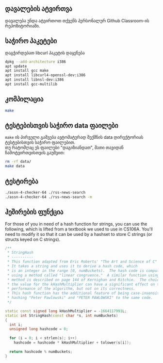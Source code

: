 ## დავალების ატვირთვა
დავალება უნდა ატვირთოთ თქვენს პერსონალურ Github Classroom-ის რეპოზიტორიაში.

## საჭირო პაკეტები
დაგჭირდებათ libcurl პაკეტის დაყენება
```sh
dpkg --add-architecture i386
apt update
apt install gcc make
apt install libcurl4-openssl-dev:i386
apt install libnsl-dev:i386
apt install gcc-multilib
```

## კომპილაცია
```sh
make
```

## ტესტებისთვის საჭირო data ფაილები
`make` ის პირველი გაშვება ავტომატურად შექმნის data დირექტორიას ტესტებისთვის საჭირო ფაილებით.  
თუ რატომღაც ეს ფაილები "დაგიზიანდათ", მათი თავიდან ჩამოტვირთვისთვის გაუშვით:
```sh
rm -rf data/
make data
```

## ტესტირება
```sh
./assn-4-checker-64 ./rss-news-search
./assn-4-checker-64 ./rss-news-search -m
```

## ჰეშირების ფუნქცია
For those of you in need of a hash function for strings,
you can use the following, which is lifted from a textbook
we used to use in CS106A.  You'll need to modify it so that
it can be used by a hashset to store C strings (or structs
keyed on C strings).

```cpp
/** 
 * StringHash                     
 * ----------  
 * This function adapted from Eric Roberts' "The Art and Science of C"
 * It takes a string and uses it to derive a hash code, which   
 * is an integer in the range [0, numBuckets).  The hash code is computed  
 * using a method called "linear congruence."  A similar function using this     
 * method is described on page 144 of Kernighan and Ritchie.  The choice of                                                     
 * the value for the kHashMultiplier can have a significant effect on the                            
 * performance of the algorithm, but not on its correctness.                                                    
 * This hash function has the additional feature of being case-insensitive,  
 * hashing "Peter Pawlowski" and "PETER PAWLOWSKI" to the same code.  
 */  

static const signed long kHashMultiplier = -1664117991L;
static int StringHash(const char *s, int numBuckets)  
{            
  int i;
  unsigned long hashcode = 0;
  
  for (i = 0; i < strlen(s); i++)  
    hashcode = hashcode * kHashMultiplier + tolower(s[i]);  
  
  return hashcode % numBuckets;                                
}
```
